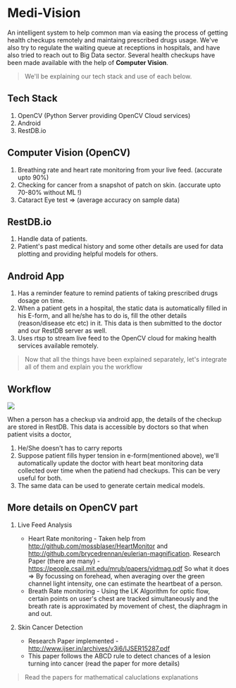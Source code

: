 # Medi-Vision

An intelligent system to help common man via easing the process of getting health checkups remotely and maintaing prescribed drugs usage. We've also try to regulate the waiting queue at receptions in hospitals, and have also tried to reach out to Big Data sector. Several health checkups have been made available with the help of **Computer Vision**.

> We'll be explaining our tech stack and use of each below.

## Tech Stack

1. OpenCV (Python Server providing OpenCV Cloud services)
2. Android
3. RestDB.io

## Computer Vision (OpenCV)

1. Breathing rate and heart rate monitoring from your live feed. (accurate upto 90%)
2. Checking for cancer from a snapshot of patch on skin. (accurate upto 70-80% without ML !)
3. Cataract Eye test => (average accuracy on sample data)

## RestDB.io

1. Handle data of patients.
2. Patient's past medical history and some other details are used for data plotting and providing helpful models for others.

## Android App

1. Has a reminder feature to remind patients of taking prescribed drugs dosage on time.
2. When a patient gets in a hospital, the static data is automatically filled in his E-form, and all he/she has to do is, fill the other details (reason/disease etc etc) in it. This data is then submitted to the doctor and our RestDB server as well.
3. Uses rtsp to stream live feed to the OpenCV cloud for making health services available remotely.

> Now that all the things have been explained separately, let's integrate all of them and explain you the workflow

## Workflow

![](https://ibin.co/3GijlemN45hU.png)

When a person has a checkup via android app, the details of the checkup are stored in RestDB. This data is accessible by doctors so that when patient visits a doctor,

1. He/She doesn't has to carry reports
2. Suppose patient fills hyper tension in e-form(mentioned above), we'll automatically update the doctor with heart beat monitoring data collected over time when the patiend had checkups. This can be very useful for both.
3. The same data can be used to generate certain medical models.

## More details on OpenCV part

1. Live Feed Analysis
    * Heart Rate monitoring - Taken help from http://github.com/mossblaser/HeartMonitor and http://github.com/brycedrennan/eulerian-magnification. Research Paper (there are many) - https://people.csail.mit.edu/mrub/papers/vidmag.pdf
    So what it does => By focussing on forehead, when averaging over the green channel light intensity, one can estimate the heartbeat of a person.
    * Breath Rate monitoring - Using the LK Algorithm for optic flow, certain points on user's chest are tracked simultaneously and the breath rate is approximated by movement of chest, the diaphragm in and out.

2. Skin Cancer Detection
    * Research Paper implemented - http://www.ijser.in/archives/v3i6/IJSER15287.pdf
    * This paper follows the ABCD rule to detect chances of a lesion turning into cancer (read the paper for more details)

> Read the papers for mathematical caluclations explanations
